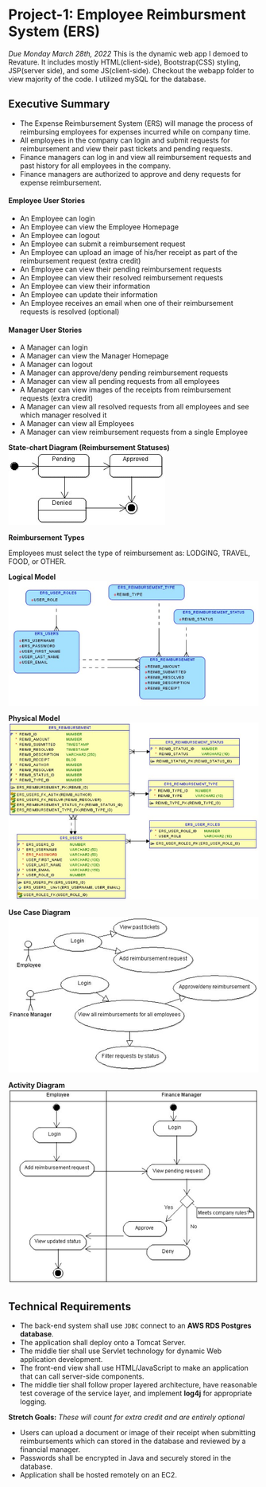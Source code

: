 # Project-1: Employee Reimbursment System (ERS)
*Due Monday March 28th, 2022*
This is the dynamic web app I demoed to Revature. It includes mostly HTML(client-side), Bootstrap(CSS) styling, JSP(server side), and some JS(client-side). Checkout the webapp folder to view majority of the code.
I utilized mySQL for the database.
## Executive Summary
* The Expense Reimbursement System (ERS) will manage the process of reimbursing employees for expenses incurred while on company time. 
* All employees in the company can login and submit requests for reimbursement and view their past tickets and pending requests. 
* Finance managers can log in and view all reimbursement requests and past history for all employees in the company. 
* Finance managers are authorized to approve and deny requests for expense reimbursement.

#### Employee User Stories 
- An Employee can login
- An Employee can view the Employee Homepage
- An Employee can logout
- An Employee can submit a reimbursement request
- An Employee can upload an image of his/her receipt as part of the reimbursement request (extra credit)
- An Employee can view their pending reimbursement requests
- An Employee can view their resolved reimbursement requests
- An Employee can view their information
- An Employee can update their information
- An Employee receives an email when one of their reimbursement requests is resolved (optional)

#### Manager User Stories
- A Manager can login
- A Manager can view the Manager Homepage
- A Manager can logout
- A Manager can approve/deny pending reimbursement requests
- A Manager can view all pending requests from all employees
- A Manager can view images of the receipts from reimbursement requests (extra credit)
- A Manager can view all resolved requests from all employees and see which manager resolved it
- A Manager can view all Employees
- A Manager can view reimbursement requests from a single Employee 


**State-chart Diagram (Reimbursement Statuses)** 
![](./imgs/state-chart.jpg)

**Reimbursement Types**

Employees must select the type of reimbursement as: LODGING, TRAVEL, FOOD, or OTHER.

**Logical Model**
![](./imgs/logical.jpg)

**Physical Model**
![](./imgs/physical.jpg)

**Use Case Diagram**
![](./imgs/use-case.jpg)

**Activity Diagram**
![](./imgs/activity.jpg)

## Technical Requirements

* The back-end system shall use `JDBC` connect to an **AWS RDS Postgres database**. 
* The application shall deploy onto a Tomcat Server. 
* The middle tier shall use Servlet technology for dynamic Web application development. 
* The front-end view shall use HTML/JavaScript to make an application that can call server-side components. 
* The middle tier shall follow proper layered architecture, have reasonable test coverage of the service layer, and implement **log4j** for appropriate logging. 

**Stretch Goals:** *These will count for extra credit and are entirely optional*
* Users can upload a document or image of their receipt when submitting reimbursements which can stored in the database and reviewed by a financial manager.
* Passwords shall be encrypted in Java and securely stored in the database. 
* Application shall be hosted remotely on an EC2.
